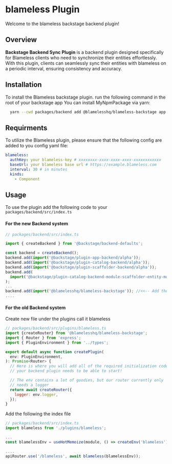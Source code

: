 # blameless Plugin

Welcome to the blameless backstage backend plugin!


## Overview

**Backstage Backend Sync Plugin** is a backend plugin designed specifically for Blameless clients who need to synchronize their entities effortlessly. 
With this plugin, clients can seamlessly sync their entities with blameless on a periodic interval, ensuring consistency and accuracy.


## Installation

To install the Blameless backstage plugin.
run the following command in the root of your backstage app
You can install MyNpmPackage via yarn:

```bash
  yarn --cwd packages/backend add @blamelesshq/blameless-backstage app
```
 
## Requirments

To utilize the Blameless plugin, please ensure that the following config are added to you config yaml file:


```yaml
blameless:
  authKey: your blameless-key # xxxxxxxx-xxxx-xxxx-xxxx-xxxxxxxxxxxx
  baseUrl: your blameless base url # https://example.blameless.com
  interval: 30 # in minutes
  kinds:
    - Component
```

## Usage

To use the plugin add the following code to your 
``` packages/backend/src/index.ts ```

#### For the new Backend system
  ```Javascript
  // packages/backend/src/index.ts

  import { createBackend } from '@backstage/backend-defaults';

  const backend = createBackend();
  backend.add(import('@backstage/plugin-app-backend/alpha'));
  backend.add(import('@backstage/plugin-catalog-backend/alpha'));
  backend.add(import('@backstage/plugin-scaffolder-backend/alpha'));
  backend.add(
    import('@backstage/plugin-catalog-backend-module-scaffolder-entity-model'),
  );
  ... 
  backend.add(import('@blamelesshq/blameless-backstage')); //<<-- Add the blameless plugin 
  ....

  ```


#### For the old Backend system

  Create new file under the plugins call it blameless
  ```Javascript
  // packages/backend/src/plugins/blameless.ts
  import {createRouter} from '@blamelesshq/blameless-backstage';
  import { Router } from 'express';
  import { PluginEnvironment } from '../types';

  export default async function createPlugin(
    env: PluginEnvironment,
  ): Promise<Router> {
    // Here is where you will add all of the required initialization code that
    // your backend plugin needs to be able to start!

    // The env contains a lot of goodies, but our router currently only
    // needs a logger
    return await createRouter({
      logger: env.logger,
    });
  }
  ```
  Add the following the index file
  ```Javascript
  // packages/backend/src/index.ts
  import blameless from './plugins/blameless';

  ...
  const blamelessEnv = useHotMemoize(module, () => createEnv('blameless'));
  
  ....
  apiRouter.use('/blameless', await blameless(blamelessEnv));
  ```

